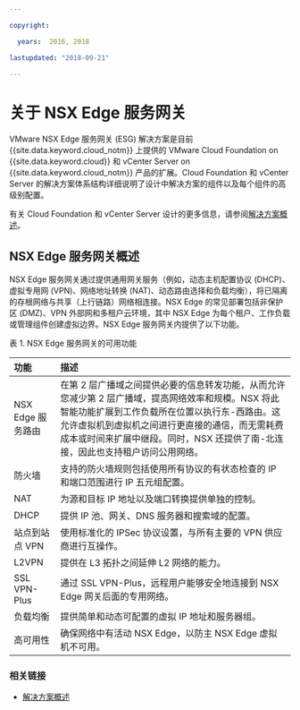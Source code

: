 ```yaml
---

copyright:

  years:  2016, 2018

lastupdated: "2018-09-21"

---
```


# 关于 NSX Edge 服务网关

VMware NSX Edge 服务网关 (ESG) 解决方案是目前 {{site.data.keyword.cloud_notm}} 上提供的 VMware Cloud Foundation on {{site.data.keyword.cloud}} 和 vCenter Server on {{site.data.keyword.cloud_notm}} 产品的扩展。Cloud Foundation 和 vCenter Server 的解决方案体系结构详细说明了设计中解决方案的组件以及每个组件的高级别配置。

有关 Cloud Foundation 和 vCenter Server 设计的更多信息，请参阅[解决方案概述](../solution/solution_overview.html)。

## NSX Edge 服务网关概述

NSX Edge 服务网关通过提供通用网关服务（例如，动态主机配置协议 (DHCP)、虚拟专用网 (VPN)、网络地址转换 (NAT)、动态路由选择和负载均衡），将已隔离的存根网络与共享（上行链路）网络相连接。NSX Edge 的常见部署包括非保护区 (DMZ)、VPN 外部网和多租户云环境，其中 NSX Edge 为每个租户、工作负载或管理组件创建虚拟边界。NSX Edge 服务网关内提供了以下功能。

表 1. NSX Edge 服务网关的可用功能

|功能|描述|
|:------- |:----------- |
|NSX Edge 服务路由|在第 2 层广播域之间提供必要的信息转发功能，从而允许您减少第 2 层广播域，提高网络效率和规模。NSX 将此智能功能扩展到工作负载所在位置以执行东-西路由。这允许虚拟机到虚拟机之间进行更直接的通信，而无需耗费成本或时间来扩展中继段。同时，NSX 还提供了南-北连接，因此也支持租户访问公用网络。|
|防火墙|支持的防火墙规则包括使用所有协议的有状态检查的 IP 和端口范围进行 IP 五元组配置。|
|NAT|为源和目标 IP 地址以及端口转换提供单独的控制。|
|DHCP|提供 IP 池、网关、DNS 服务器和搜索域的配置。|
|站点到站点 VPN|使用标准化的 IPSec 协议设置，与所有主要的 VPN 供应商进行互操作。|
|L2VPN|提供在 L3 拓扑之间延伸 L2 网络的能力。|
|SSL VPN-Plus|通过 SSL VPN-Plus，远程用户能够安全地连接到 NSX Edge 网关后面的专用网络。|
|负载均衡|提供简单和动态可配置的虚拟 IP 地址和服务器组。|
|高可用性|确保网络中有活动 NSX Edge，以防主 NSX Edge 虚拟机不可用。|

### 相关链接

* [解决方案概述](../solution/solution_overview.html)
